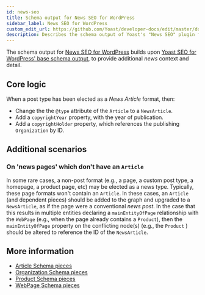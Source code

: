 ```yaml
---
id: news-seo
title: Schema output for News SEO for WordPress
sidebar_label: News SEO for WordPress
custom_edit_url: https://github.com/Yoast/developer-docs/edit/master/docs/features/schema/plugins/news-seo.md
description: Describes the schema output of Yoast's "News SEO" plugin for WordPress.
---
```

The schema output for [News SEO for WordPress](https://yoast.com/wordpress/plugins/news-seo/) builds upon [Yoast SEO for WordPress' base schema output](yoast-seo.md), to provide additional *news* context and detail.

## Core logic
When a post type has been elected as a *News Article* format, then:
* Change the the `@type` attribute of the `Article` to a `NewsArticle`.
* Add a `copyrightYear` property, with the year of publication.
* Add a `copyrightHolder` property, which references the publishing `Organization` by ID.

## Additional scenarios

### On 'news pages' which don't have an `Article`
In some rare cases, a non-post format (e.g., a page, a custom post type, a homepage, a product page, etc) may be elected as a news type. Typically, these page formats won't contain an `Article`.
In these cases, an `Article` (and dependent pieces) should be added to the graph and upgraded to a `NewsArticle`, as if the page were a conventional *news post*.
In the case that this results in multiple entities declaring a `mainEntityOfPage` relationship with the `WebPage` (e.g., when the page already contains a `Product`), then the `mainEntityOfPage` property on the conflicting node(s) (e.g., the `Product` ) should be altered to reference the ID of the `NewsArticle`.

## More information
* [Article Schema pieces](../pieces/article.md)
* [Organization Schema pieces](../pieces/organization.md)
* [Product Schema pieces](../pieces/product.md)
* [WebPage Schema pieces](../pieces/webpage.md)
